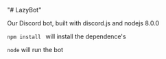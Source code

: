 "# LazyBot"

Our Discord bot, built with discord.js and nodejs 8.0.0

`npm install ` will install the dependence's

`node` will run the bot
